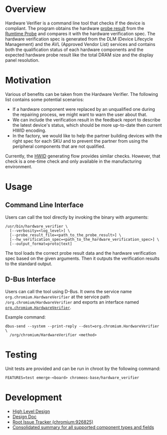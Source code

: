 # Overview

Hardware Verifier is a command line tool that checks if the device is
compliant.  The program obtains the hardware
[probe result](https://chromium.googlesource.com/chromiumos/platform/factory/+/HEAD/py/probe/README.md#output-format)
from the
[Rumtime Probe](https://chromium.googlesource.com/chromiumos/platform2/+/HEAD/runtime_probe/README.md)
and compares it with the hardware verification spec.  The hardware
verification spec is generated from the DLM (Device Lifecycle Management) and
the AVL (Approved Vendor List) services and contains both the qualification
status of each hardware components and the expected hardware probe result like
the total DRAM size and the display panel resolution.

# Motivation

Various of benefits can be taken from the Hardware Verifier.
The following list contains some potential scenarios:

- If a hardware component were replaced by an unqualified one during the
  repairing process, we might want to warn the user about that.
- We can include the verification result in the feedback report to describe
  the latest device's status, which should be more up-to-date then current
  HWID encoding.
- In the factory, we would like to help the partner building devices with the
  right spec for each SKU and to prevent the partner from using the peripheral
  components that are not qualified.

Currently, the
[HWID](https://chromium.googlesource.com/chromiumos/platform/factory/+/HEAD/py/hwid/README.md)
generating flow provides similar checks.  However, that check is a one-time
check and only available in the manufacturing environment.

# Usage

## Command Line Interface

Users can call the tool directly by invoking the binary with arguments:

```
/usr/bin/hardware_verifier \
  [--verbosity=<log_level>] \
  [--probe_result_file=<path_to_the_probe_result>] \
  [--hw_verification_spec=<path_to_the_hardware_verification_spec>] \
  [--output_format=proto|text]
```

The tool loads the correct probe result data and the hardware verification spec
based on the given arguments.  Then it outputs the verification results to the
standard output.

## D-Bus Interface

Users can call the tool using D-Bus.  It owns the service name
`org.chromium.HardwareVerifier` at the service path
`/org.chromium/HardwareVerifier` and exports an interface named
[`org.chromium.HardwareVerifier`](dbus_bindings/org.chromium.HardwareVerifier.xml).

Example command:

```
dbus-send --system --print-reply --dest=org.chromium.HardwareVerifier \
  /org/chromium/HardwareVerifier <method>
```

# Testing

Unit tests are provided and can be run in chroot by the following command:

```
FEATURES=test emerge-<board> chromeos-base/hardware_verifier
```

# Development

- [High Level Design](http://go/cros-hw-verification-design)
- [Design Doc](http://go/cros-hw-verifier)
- [Root Issue Tracker (chromium:926825)](http://crbug.com/926825)
- [Consolidated summary for all supported component types and fields](http://go/cros-runtime-probe-fields)
